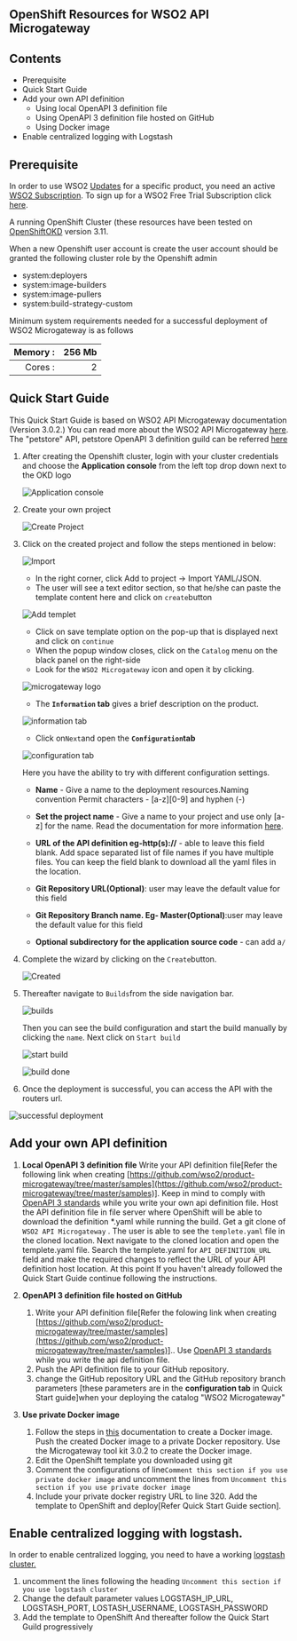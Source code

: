 ## **OpenShift Resources for WSO2 API Microgateway**

## **Contents**

- Prerequisite
- Quick Start Guide
- Add your own API definition
  - Using local OpenAPI 3 definition file
  - Using OpenAPI 3 definition file hosted on GitHub
  - Using Docker image
- Enable centralized logging with Logstash

## **Prerequisite**

In order to use WSO2 [Updates](https://wso2.com/updates) for a specific product, you need an active [WSO2 Subscription](https://wso2.com/subscription). To sign up for a WSO2 Free Trial Subscription click [here](https://wso2.com/subscription/free-trial).

A running OpenShift Cluster (these resources have been tested on [OpenShift](https://www.okd.io/)[OKD](https://www.okd.io/) version 3.11.

When a new Openshift user account is create the user account should be granted the following cluster role by the Openshift admin

- system:deployers
- system:image-builders
- system:image-pullers
- system:build-strategy-custom

Minimum system requirements needed for a successful deployment of WSO2 Microgateway is as follows

|Memory             :| 256 Mb        |
| ------------------:| -------------:|    
| Cores             :|2              |

## **Quick Start Guide**

This Quick Start Guide is based on WSO2 API Microgateway documentation (Version 3.0.2.) You can read more about the WSO2 API Microgateway [here](https://docs.wso2.com/display/MG300/Quick+Start+Guide). The &quot;petstore&quot; API, petstore OpenAPI 3 definition guild can be referred [here](https://github.com/wso2/product-microgateway/blob/master/samples/petstore_basic.yaml)

1. After creating the Openshift cluster, login with your cluster credentials and choose the **Application console** from the left top drop down next to the OKD logo

    ![Application console](docs/images/application_console.png)
 
2. Create your own project

    ![Create Project](docs/images/create_project.png)
 
3. Click on the created project and follow the steps mentioned in below:

    ![Import](docs/images/import.png)
 
    - In the right corner, click Add to project → Import YAML/JSON.
    - The user will see a text editor section, so that he/she can paste the template content here and click on `create`button

    ![Add templet](docs/images/add_templet.png)
    - Click on save template option on the pop-up that is displayed next and click on `continue`
    - When the popup window closes, click on the `Catalog` menu on the black panel on the right-side
    - Look for the `WSO2 Microgateway` icon and open it by clicking.

    ![microgateway logo](docs/images/microgateway_logo.png)   
    - The **`Information` tab** gives a brief description on the product.

    ![information tab](docs/images/information_tab.png)
 
    - Click on`Next`and open the **`Configuration`tab**

    ![configuration tab](docs/images/configuration_tab.png)

    Here you have the ability to try with different configuration settings.

    - **Name** - Give a name to the deployment resources.Naming convention  Permit characters - [a-z][0-9] and hyphen (-)
    - **Set the project name** - Give a name to your project and  use only [a-z] for the name. Read the documentation for more information [here](https://docs.wso2.com/display/MG300/Quick+Start+Guide).

    - **URL of the API definition eg-http(s)://<domain>** - able to leave this field blank.
        Add space separated list of file names if you have multiple files. You can keep the field blank to download all the yaml files in the location.
    - **Git Repository URL(Optional)**: user may  leave the default value for this field

    - **Git Repository Branch name. Eg- Master(Optional)**:user may  leave the default value for this field

    - **Optional subdirectory for the application source code** - can add a`/`

4. Complete  the wizard by clicking on the `Create`button.

    ![Created](docs/images/created.png)
 
5. Thereafter navigate to `Builds`from the side navigation bar.

   ![builds](docs/images/builds.png)
 
   Then  you can see the build configuration and start the build manually by clicking the `name`. Next click on `Start build`

   ![start build](docs/images/builds_list.png)
 
   ![build done](docs/images/build_done.png)
 
6. Once the deployment is successful, you can access the API with the routers url.

 ![successful deployment](docs/images/successful_deployment.png)
 
## **Add your own API definition**

  1. **Local OpenAPI 3 definition file**
    Write your API definition file[Refer the following link when creating [https://github.com/wso2/product-microgateway/tree/master/samples](https://github.com/wso2/product-microgateway/tree/master/samples)]. Keep in mind to comply with [OpenAPI 3 standards](https://swagger.io/blog/news/whats-new-in-openapi-3-0/) while you write  your own  api definition file.
   Host the API definition file  in file server  where OpenShift will be  able to download the definition \*.yaml while running the build.  Get a git clone of
   `WSO2 API Microgateway` . The user is able to see the `templete.yaml` file in the cloned location. Next navigate to the cloned location and open the templete.yaml file. 
   Search the templete.yaml for `API_DEFINITION_URL` field and make the required changes to reflect the URL of your API definition host location.
   At this point If you haven't  already  followed the Quick Start Guide continue following the instructions.

  2. **OpenAPI 3 definition file hosted on GitHub**
        1. Write your API definition file[Refer the folowing link when creating [https://github.com/wso2/product-microgateway/tree/master/samples](https://github.com/wso2/product-microgateway/tree/master/samples)].. Use [OpenAPI 3 standards](https://swagger.io/blog/news/whats-new-in-openapi-3-0/) while you write the api definition file.
        2. Push the API definition file to  your  GitHub repository.
        3. change the GitHub repository URL and the GitHub repository branch parameters [these parameters are in the **configuration tab** in Quick Start guide]when your deploying the catalog &quot;WSO2 Microgateway&quot;

  3. **Use private Docker image**
        1. Follow the steps in [this](https://docs.wso2.com/display/MG300/Quick+Start+Guide+-+Docker) documentation to create a Docker image. Push the created Docker image to a private Docker repository. Use the Microgateway tool kit 3.0.2  to create the Docker image.
        2. Edit the OpenShift template you downloaded using git
        3. Comment the  configurations of line`Comment this section if you use private docker image` and uncomment the lines from `Uncomment this section if you use private docker image`
        4. Include your private docker registry URL to line 320. Add the template to OpenShift and deploy[Refer Quick Start Guide section].

## **Enable centralized logging with logstash.**

In order to enable centralized logging, you need to have a working [logstash cluster](https://www.elastic.co/guide/en/logstash/current/installing-logstash.html)[.](https://www.elastic.co/guide/en/logstash/current/installing-logstash.html)

  1. uncomment the lines following the heading `Uncomment this section if you use logstash cluster`
  2. Change the default parameter values
LOGSTASH\_IP\_URL, LOGSTASH\_PORT, LOSTASH\_USERNAME, LOGSTASH\_PASSWORD
  3. Add the template to OpenShift  And thereafter follow the Quick Start Guild progressively